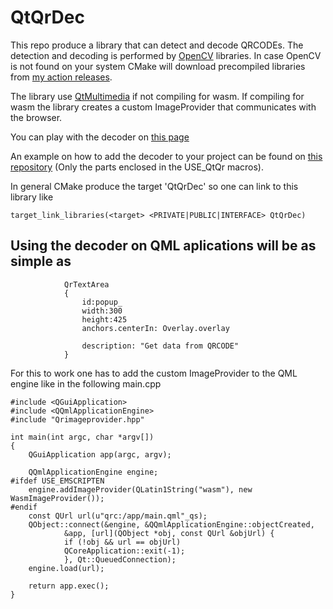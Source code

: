 # QtQrDec

This repo produce a library that can detect and decode QRCODEs.
The detection and decoding is performed by [OpenCV](https://opencv.org/) libraries.
In case OpenCV is not found on your system CMake will download precompiled libraries from [my action releases](https://github.com/EddyTheCo/install-OpenCV-action).

The library use [QtMultimedia](https://doc.qt.io/qt-6/qtmultimedia-index.html) if not compiling for wasm.
If compiling for wasm the library creates a custom ImageProvider that communicates with the browser.

You can play with the decoder on [this page](https://eddytheco.github.io/qmlonline/?example_url=qt_qr_dec)
 
An example on how to add the decoder to your project can be found on [this repository](https://github.com/EddyTheCo/qmlonline) (Only the parts enclosed in the USE_QtQr macros). 

In general CMake produce the target 'QtQrDec' so one can link to this library like
```
target_link_libraries(<target> <PRIVATE|PUBLIC|INTERFACE> QtQrDec)
```


## Using the decoder  on QML aplications will be as simple as
```
            QrTextArea
            {
                id:popup_
                width:300
                height:425
                anchors.centerIn: Overlay.overlay

                description: "Get data from QRCODE"
            }
```

For this to work one has to add the custom ImageProvider to the QML engine like in the following main.cpp
```
#include <QGuiApplication>
#include <QQmlApplicationEngine>
#include "Qrimageprovider.hpp"

int main(int argc, char *argv[])
{
	QGuiApplication app(argc, argv);

	QQmlApplicationEngine engine;
#ifdef USE_EMSCRIPTEN
    engine.addImageProvider(QLatin1String("wasm"), new WasmImageProvider());
#endif
	const QUrl url(u"qrc:/app/main.qml"_qs);
	QObject::connect(&engine, &QQmlApplicationEngine::objectCreated,
			&app, [url](QObject *obj, const QUrl &objUrl) {
			if (!obj && url == objUrl)
			QCoreApplication::exit(-1);
			}, Qt::QueuedConnection);
	engine.load(url);

	return app.exec();
}
```







